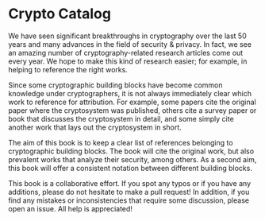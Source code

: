 # Crypto Catalog
We have seen significant breakthroughs in cryptography over the last 50 years and many advances in the field of security & privacy. In fact, we see an amazing number of cryptography-related research articles come out every year. We hope to make this kind of research easier; for example, in helping to reference the right works.

Since some cryptographic building blocks have become common knowledge under cryptographers, it is not always immediately clear which work to reference for attribution. For example, some papers cite the original paper where the cryptosystem was published, others cite a survey paper or book that discusses the cryptosystem in detail, and some simply cite another work that lays out the cryptosystem in short.

The aim of this book is to keep a clear list of references belonging to cryptographic building blocks. The book will cite the original work, but also prevalent works that analyze their security, among others. As a second aim, this book will offer a consistent notation between different building blocks.

This book is a collaborative effort. If you spot any typos or if you have any additions, please do not hesitate to make a pull request! In addition, if you find any mistakes or inconsistencies that require some discussion, please open an issue. All help is appreciated!

